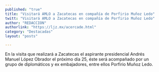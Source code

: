 ```yaml
---
published: "true"
title: "Visitará AMLO a Zacatecas en compañía de Porfirio Muñoz Ledo"
twitt: "Visitará AMLO a Zacatecas en compañía de Porfirio Muñoz Ledo"
author: "REDACCION"
authorlink: "https://ljz.mx/acercade.html"
category: "Destacadas"
layout: "posts"

---
```



  En la visita que realizará a Zacatecas el aspirante presidencial Andrés Manuel López Obrador el próximo día 25, éste será acompañado por un grupo de diplomáticos y ex embajadores, entre ellos Porfirio Muñoz Ledo.

